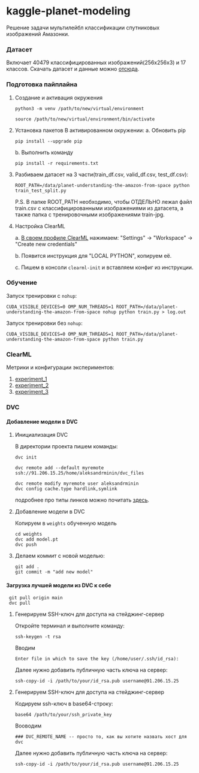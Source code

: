 # kaggle-planet-modeling

Решение задачи мультилейбл классификации спутниковых изображений Амазонки.


### Датасет

Включает 40479 классифицированных изображений(256x256x3) и 17 классов.
Скачать датасет и данные можно [отсюда](https://www.kaggle.com/competitions/planet-understanding-the-amazon-from-space).

### Подготовка пайплайна

1. Создание и активация окружения
    ```
    python3 -m venv /path/to/new/virtual/environment
    ```
    ```
    source /path/to/new/virtual/environment/bin/activate
    ```

2. Установка пакетов
    В активированном окружении:
    a. Обновить pip
    ```
    pip install --upgrade pip 
    ```
    b. Выполнить команду
    ```
    pip install -r requirements.txt
    ```

3. Разбиваем датасет на 3 части(train_df.csv, valid_df.csv, test_df.csv):
    ```
    ROOT_PATH=/data/planet-understanding-the-amazon-from-space python train_test_split.py
    ```
    P.S. В папке ROOT_PATH необходимо, чтобы ОТДЕЛЬНО лежал файл train.csv с классифицированными изображениями из датасета,
    а также папка с тренировочными изображениями train-jpg.

4. Настройка ClearML

    a. [В своем профиле ClearML](https://app.community.clear.ml/profile) нажимаем:
      "Settings" -> "Workspace" -> "Create new credentials"
      
    b. Появится инструкция для "LOCAL PYTHON", копируем её.
    
    с. Пишем в консоли `clearml-init` и вставляем конфиг из инструкции.

### Обучение
Запуск тренировки c `nohup`:

```
CUDA_VISIBLE_DEVICES=0 OMP_NUM_THREADS=1 ROOT_PATH=/data/planet-understanding-the-amazon-from-space nohup python train.py > log.out
```

Запуск тренировки без `nohup`:

```
CUDA_VISIBLE_DEVICES=0 OMP_NUM_THREADS=1 ROOT_PATH=/data/planet-understanding-the-amazon-from-space python train.py
```

### ClearML
Метрики и конфигурации экспериментов:
1. [experiment_1](https://app.clear.ml/projects/ff3c0bfc136344e78f782c01c14f28ed/experiments/12ec3b227b8e4e6dbd584a2a8201decd/output/execution)
2. [experiment_2](https://app.clear.ml/projects/ff3c0bfc136344e78f782c01c14f28ed/experiments/18dfe6335f74420a92a0dd5a295fd80d/output/execution)
3. [experiment_3](https://app.clear.ml/projects/ff3c0bfc136344e78f782c01c14f28ed/experiments/e0090bd8815744989bc45a43b733db21/output/execution)

### DVC
#### Добавление модели в DVC
1. Инициализация DVC

    В директории проекта пишем команды:
    ```
    dvc init
    ```
    ```
    dvc remote add --default myremote ssh://91.206.15.25/home/aleksandrminin/dvc_files
    ```

    ```
    dvc remote modify myremote user aleksandrminin
    dvc config cache.type hardlink,symlink
    ```

    подробнее про типы линков можно почитать [здесь](https://dvc.org/doc/user-guide/large-dataset-optimization#file-link-types-for-the-dvc-cache).

2. Добавление модели в DVC
    
    Копируем в `weights` обученную модель
    ```
    cd weights
    dvc add model.pt
    dvc push
   ```

3. Делаем коммит с новой моделью:
    ```
    git add .
    git commit -m "add new model"
   ```

#### Загрузка лучшей модели из DVC к себе
   ```
    git pull origin main
    dvc pull
   ```
   
   
1. Генерируем SSH-ключ для доступа на стейджинг-сервер

    Откройте терминал и выполните команду:
    ```
    ssh-keygen -t rsa
    ```
    Вводим 
    ```
    Enter file in which to save the key (/home/user/.ssh/id_rsa):
    ```
    Далее нужно добавить публичную часть ключа на сервер:
    ```
    ssh-copy-id -i /path/to/your/id_rsa.pub username@91.206.15.25
    ```
1. Генерируем SSH-ключ для доступа на стейджинг-сервер

    Кодируем ssh-ключ в base64-строку:
    ```
    base64 /path/to/your/ssh_private_key
    ```
    Вооводим 
    ```
    ### DVC_REMOTE_NAME -- просто то, как вы хотите назвать хост для dvc
    
    ```
    Далее нужно добавить публичную часть ключа на сервер:
    ```
    ssh-copy-id -i /path/to/your/id_rsa.pub username@91.206.15.25
    ```
